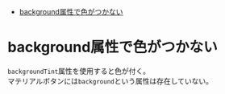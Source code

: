 <!-- TOC depthFrom:1 depthTo:6 withLinks:1 updateOnSave:1 orderedList:0 -->

- [background属性で色がつかない](#background属性色)

<!-- /TOC -->


# background属性で色がつかない

`backgroundTint`属性を使用すると色が付く。  
マテリアルボタンには`background`という属性は存在していない。
